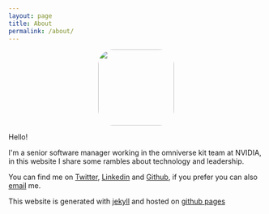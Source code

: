 ```yaml
---
layout: page
title: About
permalink: /about/
---
```


<img src="{{site.url}}/assets/foto-eu.png" style="height:150px; display:block;margin: auto;border-radius: 20%;" />

Hello!

I'm a senior software manager working in the omniverse kit team at NVIDIA, in this website I share some rambles about technology and leadership. 

You can find me on [Twitter](https://twitter.com/andrecasp), [Linkedin](https://www.linkedin.com/in/andrecasp/) and [Github](https://github.com/andrecp), if you prefer you can also [email](mailto:andre@andrecp.com) me.

This website is generated with [jekyll](https://github.com/jekyll/jekyll) and hosted on [github pages](https://pages.github.com)
